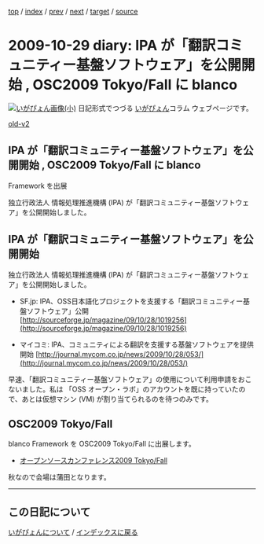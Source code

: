 [top](https://igapyon.github.io/diary/) 
 / [index](https://igapyon.github.io/diary/2009/index.html) 
 / [prev](https://igapyon.github.io/diary/2009/ig091108.html) 
 / [next](https://igapyon.github.io/diary/2009/ig091025.html) 
 / [target](https://igapyon.github.io/diary/2009/ig091029.html) 
 / [source](https://github.com/igapyon/diary/blob/gh-pages/2009/ig091029.html.src.md) 

2009-10-29 diary: IPA が「翻訳コミュニティー基盤ソフトウェア」を公開開始 , OSC2009 Tokyo/Fall に blanco
=====================================================================================================
[![いがぴょん画像(小)](https://igapyon.github.io/diary/images/iga200306s.jpg "いがぴょん")](https://igapyon.github.io/diary/memo/memoigapyon.html) 日記形式でつづる [いがぴょん](https://igapyon.github.io/diary/memo/memoigapyon.html)コラム ウェブページです。

[old-v2](ig091029-orig.html)

## IPA が「翻訳コミュニティー基盤ソフトウェア」を公開開始 , OSC2009 Tokyo/Fall に blanco
Framework を出展

独立行政法人 情報処理推進機構 (IPA) が「翻訳コミュニティー基盤ソフトウェア」を公開開始しました。


## IPA が「翻訳コミュニティー基盤ソフトウェア」を公開開始

独立行政法人 情報処理推進機構 (IPA) が「翻訳コミュニティー基盤ソフトウェア」を公開開始しました。

* SF.jp: IPA、OSS日本語化プロジェクトを支援する「翻訳コミュニティー基盤ソフトウェア」公開
  [http://sourceforge.jp/magazine/09/10/28/1019256](http://sourceforge.jp/magazine/09/10/28/1019256)
  
* マイコミ: IPA、コミュニティによる翻訳を支援する基盤ソフトウェアを提供開始
  [http://journal.mycom.co.jp/news/2009/10/28/053/](http://journal.mycom.co.jp/news/2009/10/28/053/)

早速、「翻訳コミュニティー基盤ソフトウェア」の使用について利用申請をおこないました。私は 「OSS オープン・ラボ」のアカウントを既に持っていたので、あとは仮想マシン (VM) が割り当てられるのを待つのみです。

## OSC2009 Tokyo/Fall

blanco Framework を OSC2009 Tokyo/Fall に出展します。

* [オープンソースカンファレンス2009 Tokyo/Fall](http://www.ospn.jp/osc2009-fall/)

秋なので会場は蒲田となります。

----------------------------------------------------------------------------------------------------

## この日記について
[いがぴょんについて](https://igapyon.github.io/diary/memo/memoigapyon.html) / [インデックスに戻る](https://igapyon.github.io/diary/idxall.html)
